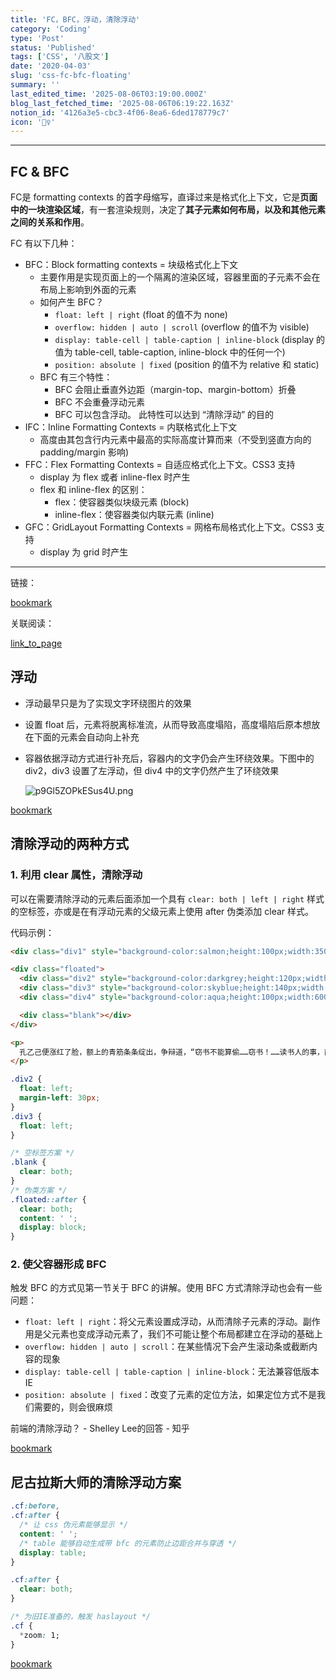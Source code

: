 ```yaml
---
title: 'FC，BFC，浮动，清除浮动'
category: 'Coding'
type: 'Post'
status: 'Published'
tags: ['CSS', '八股文']
date: '2020-04-03'
slug: 'css-fc-bfc-floating'
summary: ''
last_edited_time: '2025-08-06T03:19:00.000Z'
blog_last_fetched_time: '2025-08-06T06:19:22.163Z'
notion_id: '4126a3e5-cbc3-4f06-8ea6-6ded178779c7'
icon: '🤽‍♀️'
---
```


---

## FC & BFC

FC是 formatting contexts 的首字母缩写，直译过来是格式化上下文，它是**页面中的一块渲染区域**，有一套渲染规则，决定了**其子元素如何布局，以及和其他元素之间的关系和作用**。

FC 有以下几种：

- BFC：Block formatting contexts = 块级格式化上下文
  - 主要作用是实现页面上的一个隔离的渲染区域，容器里面的子元素不会在布局上影响到外面的元素
  - 如何产生 BFC？
    - `float: left | right` (float 的值不为 none)
    - `overflow: hidden | auto | scroll` (overflow 的值不为 visible)
    - `display: table-cell | table-caption | inline-block` (display 的值为 table-cell, table-caption, inline-block 中的任何一个)
    - `position: absolute | fixed` (position 的值不为 relative 和 static)
  - BFC 有三个特性：
    - BFC 会阻止垂直外边距（margin-top、margin-bottom）折叠
    - BFC 不会重叠浮动元素
    - BFC 可以包含浮动。 此特性可以达到 “清除浮动” 的目的
- IFC：Inline Formatting Contexts = 内联格式化上下文
  - 高度由其包含行内元素中最高的实际高度计算而来（不受到竖直方向的 padding/margin 影响)
- FFC：Flex Formatting Contexts = 自适应格式化上下文。CSS3 支持
  - display 为 flex 或者 inline-flex 时产生
  - flex 和 inline-flex 的区别：
    - flex：使容器类似块级元素 (block)
    - inline-flex：使容器类似内联元素 (inline)
- GFC：GridLayout Formatting Contexts = 网格布局格式化上下文。CSS3 支持
  - display 为 grid 时产生

---

链接：

[bookmark](https://juejin.im/entry/5938daf7a0bb9f006b2295db)

关联阅读：

[link_to_page](6bc201dc-dec5-40d1-9049-6b260f33cfc5)

## 浮动

- 浮动最早只是为了实现文字环绕图片的效果
- 设置 float 后，元素将脱离标准流，从而导致高度塌陷，高度塌陷后原本想放在下面的元素会自动向上补充
- 容器依据浮动方式进行补充后，容器内的文字仍会产生环绕效果。下图中的 div2，div3 设置了左浮动，但 div4 中的文字仍然产生了环绕效果

  ![p9Gl5ZOPkESus4U.png](https://cdn.sa.net/2024/03/15/p9Gl5ZOPkESus4U.png)

[bookmark](https://juejin.im/post/5c740c5b51882562e7481771)

## 清除浮动的两种方式

### 1. 利用 clear 属性，清除浮动

可以在需要清除浮动的元素后面添加一个具有 `clear: both | left | right` 样式的空标签，亦或是在有浮动元素的父级元素上使用 after 伪类添加 clear 样式。

代码示例：

```html
<div class="div1" style="background-color:salmon;height:100px;width:350px">div1</div>

<div class="floated">
  <div class="div2" style="background-color:darkgrey;height:120px;width:200px">div2</div>
  <div class="div3" style="background-color:skyblue;height:140px;width:50px">div3</div>
  <div class="div4" style="background-color:aqua;height:100px;width:600px">div4</div>

  <div class="blank"></div>
</div>

<p>
  孔乙己便涨红了脸，额上的青筋条条绽出，争辩道，“窃书不能算偷……窃书！……读书人的事，能算偷么？”接连便是难懂的话，什么“君子固穷”，什么“者乎”之类，引得众人都哄笑起来：店内外充满了快活的空气。
</p>
```

```css
.div2 {
  float: left;
  margin-left: 30px;
}
.div3 {
  float: left;
}

/* 空标签方案 */
.blank {
  clear: both;
}
/* 伪类方案 */
.floated::after {
  clear: both;
  content: ' ';
  display: block;
}
```

### 2. 使父容器形成 BFC

触发 BFC 的方式见第一节关于 BFC 的讲解。使用 BFC 方式清除浮动也会有一些问题：

- `float: left | right`：将父元素设置成浮动，从而清除子元素的浮动。副作用是父元素也变成浮动元素了，我们不可能让整个布局都建立在浮动的基础上
- `overflow: hidden | auto | scroll`：在某些情况下会产生滚动条或截断内容的现象
- `display: table-cell | table-caption | inline-block`：无法兼容低版本 IE
- `position: absolute | fixed`：改变了元素的定位方法，如果定位方式不是我们需要的，则会很麻烦

前端的清除浮动？ - Shelley Lee的回答 - 知乎

[bookmark](https://www.zhihu.com/question/56171813/answer/147952955)

## 尼古拉斯大师的清除浮动方案

```css
.cf:before,
.cf:after {
  /* 让 css 伪元素能够显示 */
  content: ' ';
  /* table 能够自动生成带 bfc 的元素防止边距合并与穿透 */
  display: table;
}

.cf:after {
  clear: both;
}

/* 为旧IE准备的，触发 haslayout */
.cf {
  *zoom: 1;
}
```

[bookmark](http://nicolasgallagher.com/micro-clearfix-hack/)
